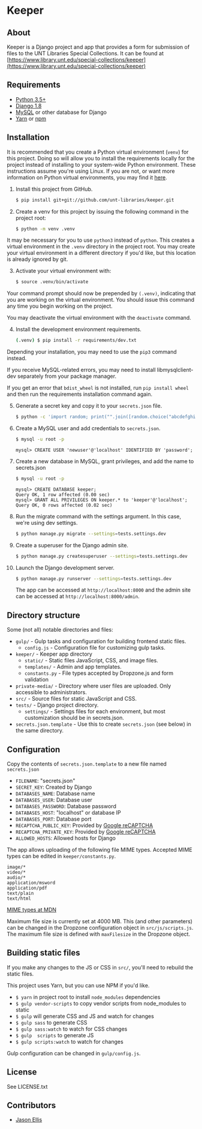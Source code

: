 Keeper
======

About
-----

Keeper is a Django project and app that provides a form for submission of files to
the UNT Libraries Special Collections. It can be found at [https://www.library.unt.edu/special-collections/keeper](https://www.library.unt.edu/special-collections/keeper)


Requirements
------------

* [Python 3.5+](https://www.python.org/downloads/)
* [Django 1.8](https://www.djangoproject.com/download/)
* [MySQL](https://www.mysql.com/) or other database for Django
* [Yarn](https://yarnpkg.com/en/) or [npm](https://www.npmjs.com/)


Installation
------------

It is recommended that you create a Python virtual environment (`venv`) for this project. Doing so will allow you to install
the requirements locally for the project instead of installing to your system-wide Python environment. These
instructions assume you're using Linux. If you are not, or want more information on Python virtual environments,
you may find it [here](https://docs.python.org/3.8/library/venv.html).

1. Install this project from GitHub.
    ```sh
    $ pip install git+git://github.com/unt-libraries/keeper.git
    ```

2. Create a venv for this project by issuing the following command in the project root:

    ```sh
    $ python -m venv .venv
    ```
It may be necessary for you to use `python3` instead of `python`. This creates a virtual environment in the `.venv`
directory in the project root. You may create your virtual environment in a different directory if you'd like, but this
location is already ignored by git.

3. Activate your virtual environment with:

    ```sh
    $ source .venv/bin/activate
    ```

Your command prompt should now be prepended by `(.venv)`, indicating that you are working on the virtual environment.
You should issue this command any time you begin working on the project.

You may deactivate the virtual environment with the `deactivate` command.

4. Install the development environment requirements.
    ```bash
    (.venv) $ pip install -r requirements/dev.txt
    ```
   
Depending your installation, you may need to use the `pip3` command instead.

If you receive MySQL-related errors, you may need to install libmysqlclient-dev separately 
from your package manager.

If you get an error that `bdist_wheel` is not installed, run `pip install wheel` and then run the requirements
installation command again.

5. Generate a secret key and copy it to your `secrets.json` file.
    ```bash
    $ python -c 'import random; print("".join([random.choice("abcdefghijklmnopqrstuvwxyz0123456789!@#$%^&*(-_=+)") for i in range(50)]))'
    ```

6. Create a MySQL user and add credentials to `secrets.json`.
    ```bash
    $ mysql -u root -p
    ```
    ```mysql
    mysql> CREATE USER 'newuser'@'localhost' IDENTIFIED BY 'password';
    ```

7. Create a new database in MySQL, grant privileges, and add the name to secrets.json
    ```bash
    $ mysql -u root -p
    ```
    ```mysql
    mysql> CREATE DATABASE keeper;
    Query OK, 1 row affected (0.00 sec)
    mysql> GRANT ALL PRIVILEGES ON keeper.* to 'keeper'@'localhost';
    Query OK, 0 rows affected (0.02 sec)
    ```

8. Run the migrate command with the settings argument. In this case, we're using dev settings.
    ```bash
    $ python manage.py migrate --settings=tests.settings.dev
    ```

9. Create a superuser for the Django admin site.
    ```bash
    $ python manage.py createsuperuser --settings=tests.settings.dev
    ```

10. Launch the Django development server.
    ```bash
    $ python manage.py runserver --settings=tests.settings.dev
    ```

    The app can be accessed at `http://localhost:8000` and the admin site can be accessed
    at `http://localhost:8000/admin`.


Directory structure
-------------------

Some (not all) notable directories and files:

- `gulp/` - Gulp tasks and configuration for building frontend static files.
  - `config.js` - Configuration file for customizing gulp tasks.
- `keeper/` - Keeper app directory
  - `static/` - Static files JavaScript, CSS, and image files.
  - `templates/` - Admin and app templates.
  - `constants.py` - File types accepted by Dropzone.js and form validation
- `private-media/` - Directory where user files are uploaded. Only accessible to administrators.
- `src/` - Source files for static JavaScript and CSS.
- `tests/` - Django project directory.
  - `settings/` - Settings files for each environment, but most customization should be in secrets.json.
- `secrets.json.template` - Use this to create `secrets.json` (see below) in the same directory.


Configuration
-------------

Copy the contents of `secrets.json.template` to a new file named `secrets.json`
- `FILENAME`: "secrets.json"
- `SECRET_KEY`: Created by Django
- `DATABASES_NAME`: Database name
- `DATABASES_USER`: Database user
- `DATABASES_PASSWORD`: Database password
- `DATABASES_HOST`: "localhost" or database IP
- `DATABASES_PORT`: Database port
- `RECAPTCHA_PUBLIC_KEY`: Provided by [Google reCAPTCHA](https://www.google.com/recaptcha/admin)
- `RECAPTCHA_PRIVATE_KEY`: Provided by [Google reCAPTCHA](https://www.google.com/recaptcha/admin)
- `ALLOWED_HOSTS`: Allowed hosts for Django

The app allows uploading of the following file MIME types. Accepted MIME types can be edited in 
`keeper/constants.py`.

```
image/*
video/*
audio/*
application/msword
application/pdf
text/plain
text/html
```

[MIME types at MDN](https://developer.mozilla.org/en-US/docs/Web/HTTP/Basics_of_HTTP/MIME_types)

Maximum file size is currently set at 4000 MB. This (and other parameters) can be changed in the 
Dropzone configuration object in `src/js/scripts.js`. The maximum file size is defined with
`maxFilesize` in the Dropzone object.


Building static files
---------------------

If you make any changes to the JS or CSS in `src/`, you'll need to rebuild the static files.

This project uses Yarn, but you can use NPM if you'd like.

- `$ yarn` in project root to install `node_modules` dependencies
- `$ gulp vendor-scripts` to copy vendor scripts from node_modules to static
- `$ gulp` will generate CSS and JS and watch for changes
- `$ gulp sass` to generate CSS
- `$ gulp sass:watch` to watch for CSS changes
- `$ gulp  scripts` to generate JS
- `$ gulp scripts:watch` to watch for changes

Gulp configuration can be changed in `gulp/config.js`.


License
-------

See LICENSE.txt


Contributors
------------

* [Jason Ellis](https://github.com/jason-ellis)
